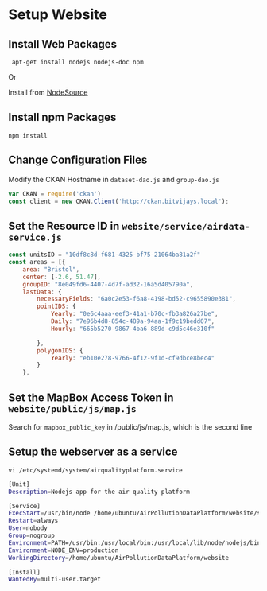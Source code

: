 # Setup Website

## Install Web Packages

```shell
 apt-get install nodejs nodejs-doc npm
```

Or

Install from [NodeSource](https://github.com/nodesource/distributions/blob/master/README.md)

## Install npm Packages

```shell
npm install
```

## Change Configuration Files

Modify the CKAN Hostname in `dataset-dao.js` and  `group-dao.js`

```js
var CKAN = require('ckan')
const client = new CKAN.Client('http://ckan.bitvijays.local');
```

## Set the Resource ID in `website/service/airdata-service.js`

```js
const unitsID = "10df8c8d-f681-4325-bf75-21064ba81a2f"
const areas = [{
    area: "Bristol",
    center: [-2.6, 51.47],
    groupID: "8e049fd6-4407-4d7f-ad32-16a5d405790a",
    lastData: {
        necessaryFields: "6a0c2e53-f6a8-4198-bd52-c9655890e381",
        pointIDS: {
            Yearly: "0e6c4aaa-eef3-41a1-b70c-fb3a826a27be",
            Daily: "7e96b4d8-854c-489a-94aa-1f9c19bedd07",
            Hourly: "665b5270-9867-4ba6-889d-c9d5c46e310f"

        },
        polygonIDS: {
            Yearly: "eb10e278-9766-4f12-9f1d-cf9dbce8bec4"
        }
    },
```

## Set the MapBox Access Token in `website/public/js/map.js`

Search for `mapbox_public_key` in /public/js/map.js, which is the second line

## Setup the webserver as a service

```shell
vi /etc/systemd/system/airqualityplatform.service
```

```bash
[Unit]
Description=Nodejs app for the air quality platform

[Service]
ExecStart=/usr/bin/node /home/ubuntu/AirPollutionDataPlatform/website/server.js
Restart=always
User=nobody
Group=nogroup
Environment=PATH=/usr/bin:/usr/local/bin:/usr/local/lib/node/nodejs/bin
Environment=NODE_ENV=production
WorkingDirectory=/home/ubuntu/AirPollutionDataPlatform/website

[Install]
WantedBy=multi-user.target
```
